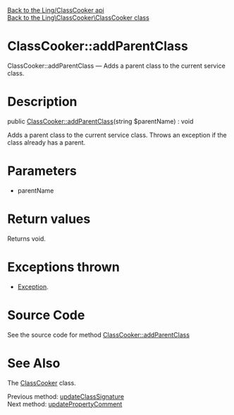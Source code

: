 [Back to the Ling/ClassCooker api](https://github.com/lingtalfi/ClassCooker/blob/master/doc/api/Ling/ClassCooker.md)<br>
[Back to the Ling\ClassCooker\ClassCooker class](https://github.com/lingtalfi/ClassCooker/blob/master/doc/api/Ling/ClassCooker/ClassCooker.md)


ClassCooker::addParentClass
================



ClassCooker::addParentClass — Adds a parent class to the current service class.




Description
================


public [ClassCooker::addParentClass](https://github.com/lingtalfi/ClassCooker/blob/master/doc/api/Ling/ClassCooker/ClassCooker/addParentClass.md)(string $parentName) : void




Adds a parent class to the current service class.
Throws an exception if the class already has a parent.




Parameters
================


- parentName

    


Return values
================

Returns void.


Exceptions thrown
================

- [Exception](http://php.net/manual/en/class.exception.php).&nbsp;







Source Code
===========
See the source code for method [ClassCooker::addParentClass](https://github.com/lingtalfi/ClassCooker/blob/master/ClassCooker.php#L874-L904)


See Also
================

The [ClassCooker](https://github.com/lingtalfi/ClassCooker/blob/master/doc/api/Ling/ClassCooker/ClassCooker.md) class.

Previous method: [updateClassSignature](https://github.com/lingtalfi/ClassCooker/blob/master/doc/api/Ling/ClassCooker/ClassCooker/updateClassSignature.md)<br>Next method: [updatePropertyComment](https://github.com/lingtalfi/ClassCooker/blob/master/doc/api/Ling/ClassCooker/ClassCooker/updatePropertyComment.md)<br>

